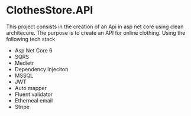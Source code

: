 # ClothesStore.API
This project consists in the creation of an Api in asp net core using clean architecure.
The purpose is to create an API for online clothing.
Using the following tech stack
* Asp Net Core 6
* SQRS
* Medietr
* Dependency Injeciton
* MSSQL
* JWT
* Auto mapper
* Fluent validator
* Etherneal email
* Stripe
